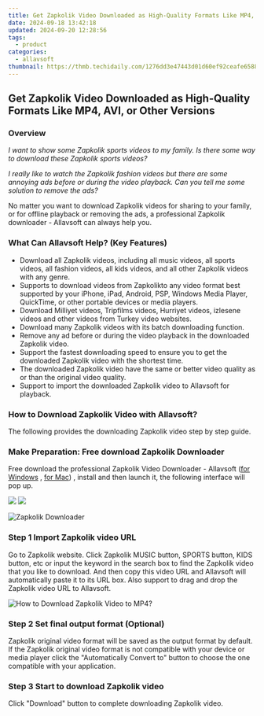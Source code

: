 ```yaml
---
title: Get Zapkolik Video Downloaded as High-Quality Formats Like MP4, AVI, or Other Versions
date: 2024-09-18 13:42:18
updated: 2024-09-20 12:28:56
tags:
  - product
categories:
  - allavsoft
thumbnail: https://thmb.techidaily.com/1276dd3e47443d01d60ef92ceafe65883b1431cf0aceea8f20ef4307f66fd914.jpg
---
```


## Get Zapkolik Video Downloaded as High-Quality Formats Like MP4, AVI, or Other Versions

### Overview

_I want to show some Zapkolik sports videos to my family. Is there some way to download these Zapkolik sports videos?_

_I really like to watch the Zapkolik fashion videos but there are some annoying ads before or during the video playback. Can you tell me some solution to remove the ads?_

No matter you want to download Zapkolik videos for sharing to your family, or for offline playback or removing the ads, a professional Zapkolik downloader - Allavsoft can always help you.

### What Can Allavsoft Help? (Key Features)

* Download all Zapkolik videos, including all music videos, all sports videos, all fashion videos, all kids videos, and all other Zapkolik videos with any genre.
* Supports to download videos from Zapkolikto any video format best supported by your iPhone, iPad, Android, PSP, Windows Media Player, QuickTime, or other portable devices or media players.
* Download Milliyet videos, Tripfilms videos, Hurriyet videos, izlesene videos and other videos from Turkey video websites.
* Download many Zapkolik videos with its batch downloading function.
* Remove any ad before or during the video playback in the downloaded Zapkolik video.
* Support the fastest downloading speed to ensure you to get the downloaded Zapkolik video with the shortest time.
* The downloaded Zapkolik video have the same or better video quality as or than the original video quality.
* Support to import the downloaded Zapkolik video to Allavsoft for playback.

### How to Download Zapkolik Video with Allavsoft?

The following provides the downloading Zapkolik video step by step guide.

### Make Preparation: Free download Zapkolik Downloader

Free download the professional Zapkolik Video Downloader - Allavsoft ([for Windows](https://tools.techidaily.com/allavsoft/products/) , [for Mac](https://tools.techidaily.com/allavsoft/products/)) , install and then launch it, the following interface will pop up.

[![](https://www.allavsoft.com/how-to/../images/how-to/free-download-win.jpg)](https://tools.techidaily.com/allavsoft/products/) [![](https://www.allavsoft.com/how-to/../images/how-to/free-download-mac.jpg)](https://tools.techidaily.com/allavsoft/products/)

![Zapkolik Downloader](https://www.allavsoft.com/how-to/../images/allavsoft/screen-shot-600.jpg)

### Step 1 Import Zapkolik video URL

Go to Zapkolik website. Click Zapkolik MUSIC button, SPORTS button, KIDS button, etc or input the keyword in the search box to find the Zapkolik video that you like to download. And then copy this video URL and Allavsoft will automatically paste it to its URL box. Also support to drag and drop the Zapkolik video URL to Allavsoft.

![How to Download Zapkolik Video to MP4?](https://www.allavsoft.com/how-to/../images/how-to/download-rtmp-video/download-rtmp-video.jpg)

### Step 2 Set final output format (Optional)

Zapkolik original video format will be saved as the output format by default. If the Zapkolik original video format is not compatible with your device or media player click the "Automatically Convert to" button to choose the one compatible with your application.

### Step 3 Start to download Zapkolik video

Click "Download" button to complete downloading Zapkolik video.

<ins class="adsbygoogle"
     style="display:block"
     data-ad-format="autorelaxed"
     data-ad-client="ca-pub-7571918770474297"
     data-ad-slot="1223367746"></ins>



<ins class="adsbygoogle"
     style="display:block"
     data-ad-client="ca-pub-7571918770474297"
     data-ad-slot="8358498916"
     data-ad-format="auto"
     data-full-width-responsive="true"></ins>
